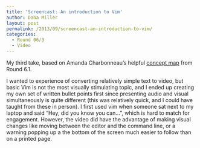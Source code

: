 ```yaml
---
title: 'Screencast: An introduction to Vim'
author: Dana Miller
layout: post
permalink: /2013/09/screencast-an-introduction-to-vim/
categories:
  - Round 06/3
  - Video
---
```

My third take, based on Amanda Charbonneau&#8217;s helpful [concept map][1] from Round 6.1.

<!-- copy and paste. Modify height and width if desired. -->

I wanted to experience of converting relatively simple text to video, but basic Vim is not the most visually stimulating topic, and I ended up creating my own set of written bullet points first since presenting audio and visual simultaneously is quite different (this was relatively quick, and I could have taught from these in person). I first used vim when someone sat next to my laptop and said &#8220;Hey, did you know you can&#8230;&#8221;, which is hard to match for engagement. However, the video did have the advantage of making visual changes like moving between the editor and the command line, or a warning popping up a the bottom of the screen much easier to follow than on a printed page.

 [1]: http://teaching.software-carpentry.org/2013/08/21/concept-map-basics-of-vi